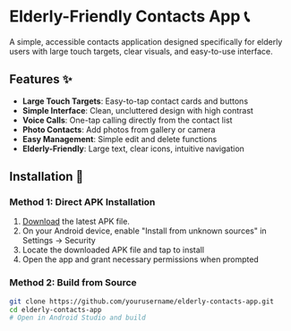 # Elderly-Friendly Contacts App 📞

A simple, accessible contacts application designed specifically for elderly users with large touch targets, clear visuals, and easy-to-use interface.

## Features ✨

- **Large Touch Targets**: Easy-to-tap contact cards and buttons
- **Simple Interface**: Clean, uncluttered design with high contrast
- **Voice Calls**: One-tap calling directly from the contact list
- **Photo Contacts**: Add photos from gallery or camera
- **Easy Management**: Simple edit and delete functions
- **Elderly-Friendly**: Large text, clear icons, intuitive navigation

## Installation 📲

### Method 1: Direct APK Installation
1. [Download](https://github.com/hossainGit/OneTapCaller/blob/main/One%20Tap%20Caller%20APK%20Installer.apk) the latest APK file. 
2. On your Android device, enable "Install from unknown sources" in Settings → Security
3. Locate the downloaded APK file and tap to install
4. Open the app and grant necessary permissions when prompted

### Method 2: Build from Source
```bash
git clone https://github.com/yourusername/elderly-contacts-app.git
cd elderly-contacts-app
# Open in Android Studio and build
